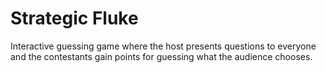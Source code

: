 # Strategic Fluke

Interactive guessing game where the host presents questions to everyone and the contestants gain points for guessing what the audience chooses.
